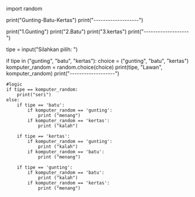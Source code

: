 import random

print("Gunting-Batu-Kertas")
print("-------------------")

print("1.Gunting")
print("2.Batu")
print("3.kertas")
print("-------------------")

tipe = input("Silahkan pilih: ")

if tipe in ("gunting", "batu", "kertas"):
    choice = ("gunting", "batu", "kertas")
    komputer_random = random.choice(choice)
    print(tipe, "Lawan", komputer_random)
    print("-------------------")
    
    #logic
    if tipe == komputer_random:
        print("seri")
    else:
        if tipe == 'batu':
            if komputer_random == 'gunting':
                print ("menang")
            if komputer_random == 'kertas':
                print ("kalah")
                
        if tipe == 'kertas':
            if komputer_random == 'gunting':
                print ("kalah")
            if komputer_random == 'batu':
                print ("menang")
                
        if tipe == 'gunting':
            if komputer_random == 'batu':
                print ("kalah")
            if komputer_random == 'kertas':
                print ("menang")
    
    
